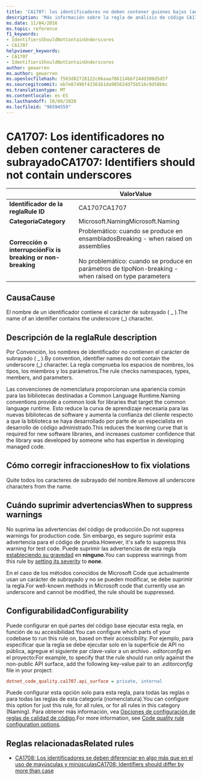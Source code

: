 ```yaml
---
title: 'CA1707: los identificadores no deben contener guiones bajos (análisis de código)'
description: 'Más información sobre la regla de análisis de código CA1707: los identificadores no deben contener guiones bajos'
ms.date: 11/04/2016
ms.topic: reference
f1_keywords:
- IdentifiersShouldNotContainUnderscores
- CA1707
helpviewer_keywords:
- CA1707
- IdentifiersShouldNotContainUnderscores
author: gewarren
ms.author: gewarren
ms.openlocfilehash: f503d82728122c66aaa786114bbf24dd300d5d5f
ms.sourcegitcommit: eb7e87496f42361b1da98562dd75b516c9d58bbc
ms.translationtype: MT
ms.contentlocale: es-ES
ms.lasthandoff: 10/09/2020
ms.locfileid: "96594559"
---
```

# <a name="ca1707-identifiers-should-not-contain-underscores"></a><span data-ttu-id="9689a-103">CA1707: Los identificadores no deben contener caracteres de subrayado</span><span class="sxs-lookup"><span data-stu-id="9689a-103">CA1707: Identifiers should not contain underscores</span></span>

| | <span data-ttu-id="9689a-104">Valor</span><span class="sxs-lookup"><span data-stu-id="9689a-104">Value</span></span> |
|-|-|
| <span data-ttu-id="9689a-105">**Identificador de la regla**</span><span class="sxs-lookup"><span data-stu-id="9689a-105">**Rule ID**</span></span> |<span data-ttu-id="9689a-106">CA1707</span><span class="sxs-lookup"><span data-stu-id="9689a-106">CA1707</span></span>|
| <span data-ttu-id="9689a-107">**Categoría**</span><span class="sxs-lookup"><span data-stu-id="9689a-107">**Category**</span></span> |<span data-ttu-id="9689a-108">Microsoft.Naming</span><span class="sxs-lookup"><span data-stu-id="9689a-108">Microsoft.Naming</span></span>|
| <span data-ttu-id="9689a-109">**Corrección o interrupción**</span><span class="sxs-lookup"><span data-stu-id="9689a-109">**Fix is breaking or non-breaking**</span></span> |<span data-ttu-id="9689a-110">Problemático: cuando se produce en ensamblados</span><span class="sxs-lookup"><span data-stu-id="9689a-110">Breaking - when raised on assemblies</span></span><br/><br/><span data-ttu-id="9689a-111">No problemático: cuando se produce en parámetros de tipo</span><span class="sxs-lookup"><span data-stu-id="9689a-111">Non-breaking - when raised on type parameters</span></span>|

## <a name="cause"></a><span data-ttu-id="9689a-112">Causa</span><span class="sxs-lookup"><span data-stu-id="9689a-112">Cause</span></span>

<span data-ttu-id="9689a-113">El nombre de un identificador contiene el carácter de subrayado ( \_ ).</span><span class="sxs-lookup"><span data-stu-id="9689a-113">The name of an identifier contains the underscore (\_) character.</span></span>

## <a name="rule-description"></a><span data-ttu-id="9689a-114">Descripción de la regla</span><span class="sxs-lookup"><span data-stu-id="9689a-114">Rule description</span></span>

<span data-ttu-id="9689a-115">Por Convención, los nombres de identificador no contienen el carácter de subrayado ( \_ ).</span><span class="sxs-lookup"><span data-stu-id="9689a-115">By convention, identifier names do not contain the underscore (\_) character.</span></span> <span data-ttu-id="9689a-116">La regla comprueba los espacios de nombres, los tipos, los miembros y los parámetros.</span><span class="sxs-lookup"><span data-stu-id="9689a-116">The rule checks namespaces, types, members, and parameters.</span></span>

<span data-ttu-id="9689a-117">Las convenciones de nomenclatura proporcionan una apariencia común para las bibliotecas destinadas a Common Language Runtime.</span><span class="sxs-lookup"><span data-stu-id="9689a-117">Naming conventions provide a common look for libraries that target the common language runtime.</span></span> <span data-ttu-id="9689a-118">Esto reduce la curva de aprendizaje necesaria para las nuevas bibliotecas de software y aumenta la confianza del cliente respecto a que la biblioteca se haya desarrollado por parte de un especialista en desarrollo de código administrado.</span><span class="sxs-lookup"><span data-stu-id="9689a-118">This reduces the learning curve that is required for new software libraries, and increases customer confidence that the library was developed by someone who has expertise in developing managed code.</span></span>

## <a name="how-to-fix-violations"></a><span data-ttu-id="9689a-119">Cómo corregir infracciones</span><span class="sxs-lookup"><span data-stu-id="9689a-119">How to fix violations</span></span>

<span data-ttu-id="9689a-120">Quite todos los caracteres de subrayado del nombre.</span><span class="sxs-lookup"><span data-stu-id="9689a-120">Remove all underscore characters from the name.</span></span>

## <a name="when-to-suppress-warnings"></a><span data-ttu-id="9689a-121">Cuándo suprimir advertencias</span><span class="sxs-lookup"><span data-stu-id="9689a-121">When to suppress warnings</span></span>

<span data-ttu-id="9689a-122">No suprima las advertencias del código de producción.</span><span class="sxs-lookup"><span data-stu-id="9689a-122">Do not suppress warnings for production code.</span></span> <span data-ttu-id="9689a-123">Sin embargo, es seguro suprimir esta advertencia para el código de prueba.</span><span class="sxs-lookup"><span data-stu-id="9689a-123">However, it's safe to suppress this warning for test code.</span></span> <span data-ttu-id="9689a-124">Puede suprimir las advertencias de esta regla [estableciendo su gravedad](../configuration-options.md#severity-level) en **ninguno**.</span><span class="sxs-lookup"><span data-stu-id="9689a-124">You can suppress warnings from this rule by [setting its severity](../configuration-options.md#severity-level) to **none**.</span></span>

<span data-ttu-id="9689a-125">En el caso de los métodos conocidos de Microsoft Code que actualmente usan un carácter de subrayado y no se pueden modificar, se debe suprimir la regla.</span><span class="sxs-lookup"><span data-stu-id="9689a-125">For well-known methods in Microsoft code that currently use an underscore and cannot be modified, the rule should be suppressed.</span></span>

## <a name="configurability"></a><span data-ttu-id="9689a-126">Configurabilidad</span><span class="sxs-lookup"><span data-stu-id="9689a-126">Configurability</span></span>

<span data-ttu-id="9689a-127">Puede configurar en qué partes del código base ejecutar esta regla, en función de su accesibilidad.</span><span class="sxs-lookup"><span data-stu-id="9689a-127">You can configure which parts of your codebase to run this rule on, based on their accessibility.</span></span> <span data-ttu-id="9689a-128">Por ejemplo, para especificar que la regla se debe ejecutar solo en la superficie de API no pública, agregue el siguiente par clave-valor a un archivo *. editorconfig* en el proyecto:</span><span class="sxs-lookup"><span data-stu-id="9689a-128">For example, to specify that the rule should run only against the non-public API surface, add the following key-value pair to an *.editorconfig* file in your project:</span></span>

```ini
dotnet_code_quality.ca1707.api_surface = private, internal
```

<span data-ttu-id="9689a-129">Puede configurar esta opción solo para esta regla, para todas las reglas o para todas las reglas de esta categoría (nomenclatura).</span><span class="sxs-lookup"><span data-stu-id="9689a-129">You can configure this option for just this rule, for all rules, or for all rules in this category (Naming).</span></span> <span data-ttu-id="9689a-130">Para obtener más información, vea [Opciones de configuración de reglas de calidad de código](../code-quality-rule-options.md).</span><span class="sxs-lookup"><span data-stu-id="9689a-130">For more information, see [Code quality rule configuration options](../code-quality-rule-options.md).</span></span>

## <a name="related-rules"></a><span data-ttu-id="9689a-131">Reglas relacionadas</span><span class="sxs-lookup"><span data-stu-id="9689a-131">Related rules</span></span>

- [<span data-ttu-id="9689a-132">CA1708: Los identificadores se deben diferenciar en algo más que en el uso de mayúsculas y minúsculas</span><span class="sxs-lookup"><span data-stu-id="9689a-132">CA1708: Identifiers should differ by more than case</span></span>](ca1708.md)
